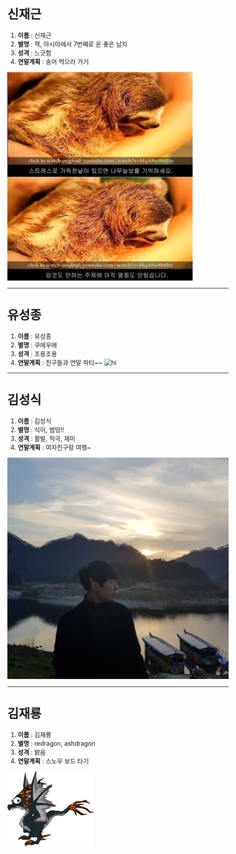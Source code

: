 # 신재근
1. **이름** : 신재근 
2. **별명** : 잭, 아시아에서 7번째로 운 좋은 남자
3. **성격** : 느긋함
4. **연말계획** : 송어 먹으러 가기

![](https://github.com/doorisun/ssafy6/blob/master/sloth.JPG/?raw=true)

---
# 유성종
1. **이름** : 유성종 
2. **별명** : 쿠에우에 
3. **성격** : 조용조용 
4. **연말계획** : 친구들과 연말 파티~~
![hi](https://user-images.githubusercontent.com/46011542/50469805-6a7f3280-09f1-11e9-9211-22a19438ac86.jpg=250x)
---
# 김성식
1. **이름** : 김성식
2. **별명** : 식이, 썸띵!!
3. **성격** : 활발, 적극, 재미
4. **연말계획** : 여자친구랑 여행~

![](https://github.com/doorisun/ssafy6/blob/master/sik.jpg/?raw=true)

---
# 김재룡
1. **이름** : 김재룡
2. **별명** : redragon, ashdragon
3. **성격** : 밝음
4. **연말계획** : 스노우 보드 타기

![](https://github.com/doorisun/ssafy6/blob/master/Ash_Dragon_Adult.png/?raw=true)
